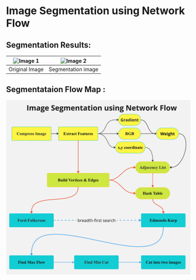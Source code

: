 # Image Segmentation using Network Flow

## Segmentation Results:

| ![Image 1](image1.png) | ![Image 2]() |
|------------------------|------------------------|
| Original Image   | Segmentation image    |

## Segmentataion Flow Map :
![p1](https://github.com/ChingSsuyuan/Image-Foreground-Background-Segmentation-using-Network-Flow/blob/8d2f15cf44abdb25035caabe3080d340ff72393e/Pictures/flow%20map.jpg)

